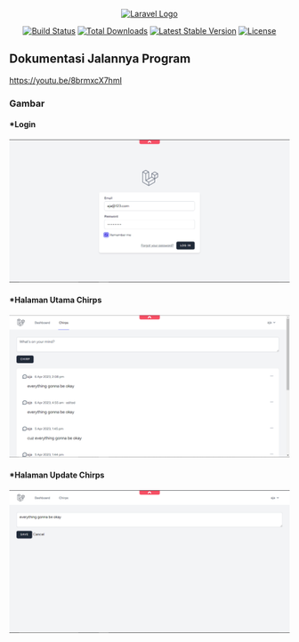 <p align="center"><a href="https://laravel.com" target="_blank"><img src="https://raw.githubusercontent.com/laravel/art/master/logo-lockup/5%20SVG/2%20CMYK/1%20Full%20Color/laravel-logolockup-cmyk-red.svg" width="400" alt="Laravel Logo"></a></p>

<p align="center">
<a href="https://github.com/laravel/framework/actions"><img src="https://github.com/laravel/framework/workflows/tests/badge.svg" alt="Build Status"></a>
<a href="https://packagist.org/packages/laravel/framework"><img src="https://img.shields.io/packagist/dt/laravel/framework" alt="Total Downloads"></a>
<a href="https://packagist.org/packages/laravel/framework"><img src="https://img.shields.io/packagist/v/laravel/framework" alt="Latest Stable Version"></a>
<a href="https://packagist.org/packages/laravel/framework"><img src="https://img.shields.io/packagist/l/laravel/framework" alt="License"></a>
</p>


## Dokumentasi Jalannya Program
https://youtu.be/8brmxcX7hmI

### Gambar


#### *Login
![Login](https://github.com/hadisptr/gambar/blob/main/laravel-login.png)

#### *Halaman Utama Chirps
![Chirps](https://github.com/hadisptr/gambar/blob/main/laravel-halaman%20utama%20chirps.png)

#### *Halaman Update Chirps
![](https://github.com/hadisptr/gambar/blob/main/laravel-halaman%20update.png)
